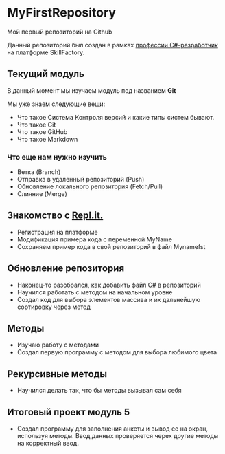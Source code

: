 # MyFirstRepository
Мой первый репозиторий на Github

Данный репозиторий был создан в рамках [профессии C#-разработчик](https://skillfactory.ru/csharp) на платформе SkillFactory. 

## Текущий модуль
В данный момент мы изучаем модуль под названием **Git**

Мы уже знаем следующие вещи:
* Что такое Система Контроля версий и какие типы систем бывают.
* Что такое Git
* Что такое GitHub
* Что такое Markdown

### Что еще нам нужно изучить 
* Ветка (Branch)
* Отправка в удаленный репозиторий (Push) 
* Обновление локального репозитория (Fetch/Pull)
* Слияние (Merge)

## Знакомство с [Repl.it.](https://replit.com)

* Регистрация на платформе
* Модификация примера кода с переменной MyName 
* Сохраняем пример кода в свой репозиторий в файл Mynamefst 

## Обновление репозитория

* Наконец-то разобрался, как добавить файл С# в репозиторий
* Научился работать с методом на начальном уровне
* Создал код для выбора элементов массива и их дальнейшую сортировку через метод 

## Методы

* Изучаю работу с методами
* Создал первую программу с методом для выбора любимого цвета

## Рекурсивные методы

* Научился делать так, что бы методы вызывал сам себя

## Итоговый проект модуль 5

* Создал программу для заполнения анкеты и вывод ее на экран, используя методы. Ввод данных проверяется черех другие методы на корректный ввод. 